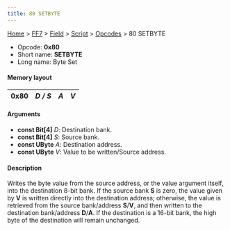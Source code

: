 ```yaml
---
title: 80 SETBYTE
---
```


[Home](../../../../Main%20Page.md.md) > [FF7](../../../../FF7.md) > [Field](../../../Field.md) > [Script](../../Script.md) > [Opcodes](../Opcodes.md) > 80 SETBYTE

-   Opcode: **0x80**
-   Short name: **SETBYTE**
-   Long name: Byte Set

#### Memory layout

| 0x80 | *D / S* | *A* | *V* |
|------|---------|-----|-----|

#### Arguments

-   **const Bit\[4\]** *D*: Destination bank.
-   **const Bit\[4\]** *S*: Source bank.
-   **const UByte** *A*: Destination address.
-   **const UByte** *V*: Value to be written/Source address.

#### Description

Writes the byte value from the source address, or the value argument
itself, into the destination 8-bit bank. If the source bank **S** is
zero, the value given by **V** is written directly into the destination
address; otherwise, the value is retrieved from the source bank/address
**S**/**V**, and then written to the destination bank/address
**D**/**A**. If the destination is a 16-bit bank, the high byte of the
destination will remain unchanged.
